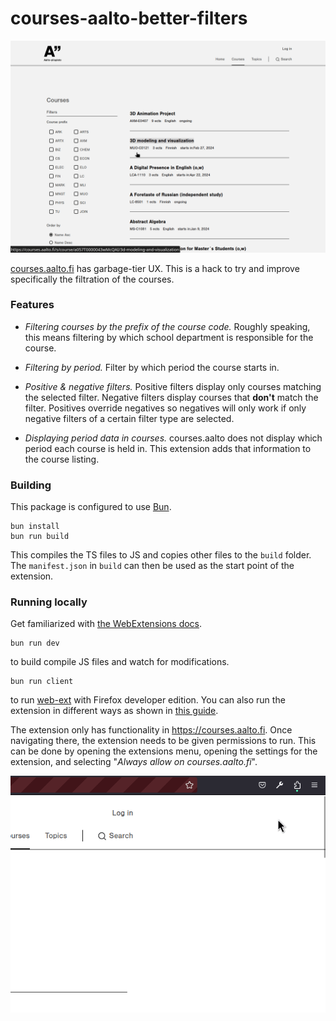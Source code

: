 # courses-aalto-better-filters

<img src="preview.gif" alt="Preview GIF displaying the extension in use" />

[courses.aalto.fi](https://courses.aalto.fi/s/course/hed__Course__c/Default?language=en_US)
has garbage-tier UX. This is a hack to try and improve specifically the
filtration of the courses.

### Features

- _Filtering courses by the prefix of the course code._ Roughly speaking, this
  means filtering by which school department is responsible for the course.

- _Filtering by period._ Filter by which period the course starts in.

- _Positive & negative filters._ Positive filters display only courses matching
  the selected filter. Negative filters display courses that **don't** match the
  filter. Positives override negatives so negatives will only work if only
  negative filters of a certain filter type are selected.

- _Displaying period data in courses._ courses.aalto does not display which
  period each course is held in. This extension adds that information to the
  course listing.

### Building

This package is configured to use [Bun](https://bun.sh).

```
bun install
bun run build
```

This compiles the TS files to JS and copies other files to the `build` folder. The
`manifest.json` in `build` can then be used as the start point of the extension.

### Running locally

Get familiarized with [the WebExtensions docs](https://developer.mozilla.org/en-US/docs/Mozilla/Add-ons/WebExtensions).

```
bun run dev
```

to build compile JS files and watch for modifications.

```
bun run client
```

to run [web-ext](https://extensionworkshop.com/documentation/develop/getting-started-with-web-ext/)
with Firefox developer edition. You can also run the extension in different ways as shown in [this
guide](https://developer.mozilla.org/en-US/docs/Mozilla/Add-ons/WebExtensions/Your_first_WebExtension).

The extension only has functionality in https://courses.aalto.fi. Once
navigating there, the extension needs to be given permissions to run. This can
be done by opening the extensions menu, opening the settings for the extension,
and selecting "_Always allow on courses.aalto.fi_".

<img src="permissions.gif" alt="GIF displaying how to give permissions to the
extension" />
